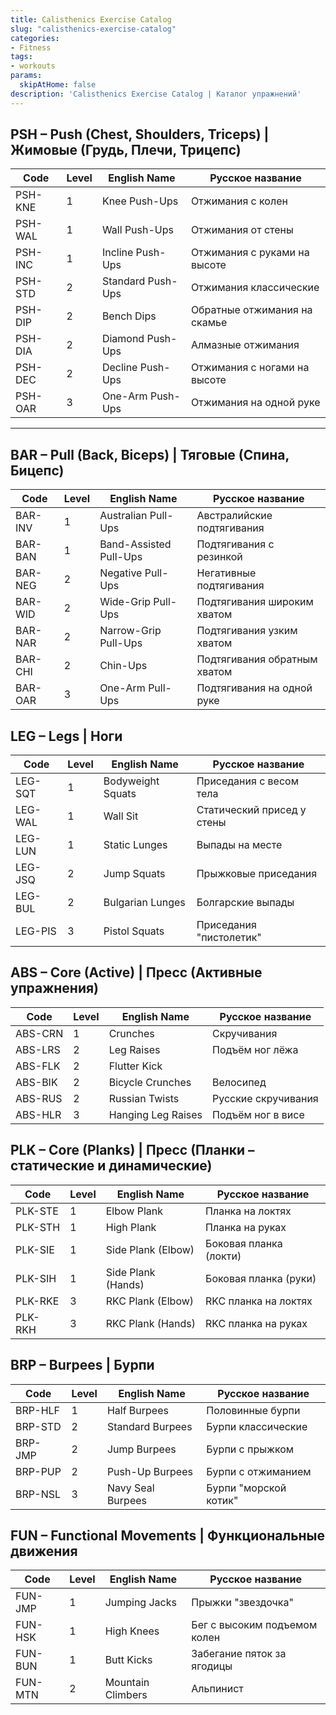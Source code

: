 ```yaml
---
title: Calisthenics Exercise Catalog
slug: "calisthenics-exercise-catalog"
categories:
- Fitness
tags:
- workouts
params:
  skipAtHome: false
description: 'Calisthenics Exercise Catalog | Каталог упражнений'
---
```


## PSH – Push (Chest, Shoulders, Triceps) | Жимовые (Грудь, Плечи, Трицепс)  

| Code     | Level | English Name         | Русское название             |
|----------|-------|----------------------|------------------------------|
| PSH-KNE  | 1     | Knee Push-Ups        | Отжимания с колен            |
| PSH-WAL  | 1     | Wall Push-Ups        | Отжимания от стены           |
| PSH-INC  | 1     | Incline Push-Ups     | Отжимания с руками на высоте |
| PSH-STD  | 2     | Standard Push-Ups    | Отжимания классические       |
| PSH-DIP  | 2     | Bench Dips           | Обратные отжимания на скамье |
| PSH-DIA  | 2     | Diamond Push-Ups     | Алмазные отжимания           |
| PSH-DEC  | 2     | Decline Push-Ups     | Отжимания с ногами на высоте |
| PSH-OAR  | 3     | One-Arm Push-Ups     | Отжимания на одной руке      |

---

## BAR – Pull (Back, Biceps) | Тяговые (Спина, Бицепс)  

| Code     | Level | English Name           | Русское название             |
|----------|-------|------------------------|------------------------------|
| BAR-INV  | 1     | Australian Pull-Ups    | Австралийские подтягивания   |
| BAR-BAN  | 1     | Band-Assisted Pull-Ups | Подтягивания с резинкой      |
| BAR-NEG  | 2     | Negative Pull-Ups      | Негативные подтягивания      |
| BAR-WID  | 2     | Wide-Grip Pull-Ups     | Подтягивания широким хватом  |
| BAR-NAR  | 2     | Narrow-Grip Pull-Ups   | Подтягивания узким хватом    |
| BAR-CHI  | 2     | Chin-Ups               | Подтягивания обратным хватом |
| BAR-OAR  | 3     | One-Arm Pull-Ups       | Подтягивания на одной руке   |

## LEG – Legs | Ноги  

| Code     | Level | English Name         | Русское название             |
|----------|-------|----------------------|------------------------------|
| LEG-SQT  | 1     | Bodyweight Squats    | Приседания с весом тела      |
| LEG-WAL  | 1     | Wall Sit             | Статический присед у стены   |
| LEG-LUN  | 1     | Static Lunges        | Выпады на месте              |
| LEG-JSQ  | 2     | Jump Squats          | Прыжковые приседания         |
| LEG-BUL  | 2     | Bulgarian Lunges     | Болгарские выпады            |
| LEG-PIS  | 3     | Pistol Squats        | Приседания "пистолетик"      |

## ABS – Core (Active) | Пресс (Активные упражнения)  

| Code     | Level | English Name         | Русское название            |
|----------|-------|----------------------|-----------------------------|
| ABS-CRN  | 1     | Crunches             | Скручивания                 |
| ABS-LRS  | 2     | Leg Raises           | Подъём ног лёжа             |
| ABS-FLK  | 2     | Flutter Kick         |                             |
| ABS-BIK  | 2     | Bicycle Crunches     | Велосипед                   |
| ABS-RUS  | 2     | Russian Twists       | Русские скручивания         |
| ABS-HLR  | 3     | Hanging Leg Raises   | Подъём ног в висе           |

## PLK – Core (Planks) | Пресс (Планки – статические и динамические)  

| Code     | Level | English Name         | Русское название            |
|----------|-------|----------------------|-----------------------------|
| PLK-STE  | 1     | Elbow Plank          | Планка на локтях            |
| PLK-STH  | 1     | High Plank           | Планка на руках             |
| PLK-SIE  | 1     | Side Plank (Elbow)   | Боковая планка (локти)      |
| PLK-SIH  | 1     | Side Plank (Hands)   | Боковая планка (руки)       |
| PLK-RKE  | 3     | RKC Plank (Elbow)    | RKC планка на локтях        |
| PLK-RKH  | 3     | RKC Plank (Hands)    | RKC планка на руках         |

## BRP – Burpees | Бурпи  

| Code     | Level | English Name         | Русское название            |
|----------|-------|----------------------|-----------------------------|
| BRP-HLF  | 1     | Half Burpees         | Половинные бурпи            |
| BRP-STD  | 2     | Standard Burpees     | Бурпи классические          |
| BRP-JMP  | 2     | Jump Burpees         | Бурпи с прыжком             |
| BRP-PUP  | 2     | Push-Up Burpees      | Бурпи с отжиманием          |
| BRP-NSL  | 3     | Navy Seal Burpees    | Бурпи "морской котик"       |

## FUN – Functional Movements | Функциональные движения  

| Code     | Level | English Name         | Русское название             |
|----------|-------|----------------------|------------------------------|
| FUN-JMP  | 1     | Jumping Jacks        | Прыжки "звездочка"           |
| FUN-HSK  | 1     | High Knees           | Бег с высоким подъемом колен |
| FUN-BUN  | 1     | Butt Kicks           | Забегание пяток за ягодицы   |
| FUN-MTN  | 2     | Mountain Climbers    | Альпинист                    |
